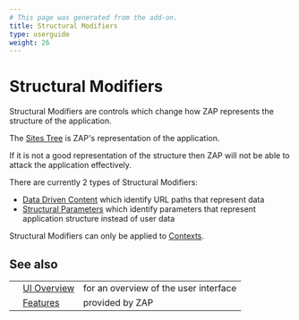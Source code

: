 ```yaml
---
# This page was generated from the add-on.
title: Structural Modifiers
type: userguide
weight: 26
---
```


# Structural Modifiers


Structural Modifiers are controls which change how ZAP represents the structure of the application.  

The [Sites Tree](/docs/desktop/start/features/sitestree/) is ZAP's representation of the application.  

If it is not a good representation of the structure then ZAP will not be able to attack the application effectively.  

There are currently 2 types of Structural Modifiers:

* [Data Driven Content](/docs/desktop/start/features/ddc/) which identify URL paths that represent data
* [Structural Parameters](/docs/desktop/start/features/structparams/) which identify parameters that represent application structure instead of user data

Structural Modifiers can only be applied to [Contexts](/docs/desktop/start/features/contexts/).

## See also

|   |                                           |                                       |
|---|-------------------------------------------|---------------------------------------|
|   | [UI Overview](/docs/desktop/ui/)          | for an overview of the user interface |
|   | [Features](/docs/desktop/start/features/) | provided by ZAP                       |
